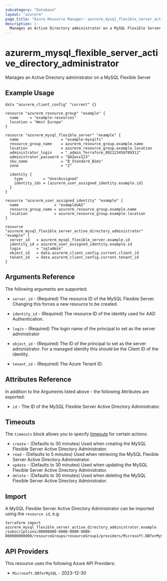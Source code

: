 ```yaml
---
subcategory: "Database"
layout: "azurerm"
page_title: "Azure Resource Manager: azurerm_mysql_flexible_server_active_directory_administrator"
description: |-
  Manages an Active Directory administrator on a MySQL Flexible Server
---
```


# azurerm_mysql_flexible_server_active_directory_administrator

Manages an Active Directory administrator on a MySQL Flexible Server

## Example Usage

```hcl
data "azurerm_client_config" "current" {}

resource "azurerm_resource_group" "example" {
  name     = "example-resources"
  location = "West Europe"
}

resource "azurerm_mysql_flexible_server" "example" {
  name                   = "example-mysqlfs"
  resource_group_name    = azurerm_resource_group.example.name
  location               = azurerm_resource_group.example.location
  administrator_login    = "_admin_Terraform_892123456789312"
  administrator_password = "QAZwsx123"
  sku_name               = "B_Standard_B1ms"
  zone                   = "2"

  identity {
    type         = "UserAssigned"
    identity_ids = [azurerm_user_assigned_identity.example.id]
  }
}

resource "azurerm_user_assigned_identity" "example" {
  name                = "exampleUAI"
  resource_group_name = azurerm_resource_group.example.name
  location            = azurerm_resource_group.example.location
}

resource "azurerm_mysql_flexible_server_active_directory_administrator" "example" {
  server_id   = azurerm_mysql_flexible_server.example.id
  identity_id = azurerm_user_assigned_identity.example.id
  login       = "sqladmin"
  object_id   = data.azurerm_client_config.current.client_id
  tenant_id   = data.azurerm_client_config.current.tenant_id
}
```

## Arguments Reference

The following arguments are supported:

* `server_id` - (Required) The resource ID of the MySQL Flexible Server. Changing this forces a new resource to be created.

* `identity_id` - (Required) The resource ID of the identity used for AAD Authentication.

* `login` - (Required) The login name of the principal to set as the server administrator

* `object_id` - (Required) The ID of the principal to set as the server administrator. For a managed identity this should be the Client ID of the identity.

* `tenant_id` - (Required) The Azure Tenant ID.

## Attributes Reference

In addition to the Arguments listed above - the following Attributes are exported:

* `id` - The ID of the MySQL Flexible Server Active Directory Administrator.

## Timeouts

The `timeouts` block allows you to specify [timeouts](https://developer.hashicorp.com/terraform/language/resources/configure#define-operation-timeouts) for certain actions:

* `create` - (Defaults to 30 minutes) Used when creating the MySQL Flexible Server Active Directory Administrator.
* `read` - (Defaults to 5 minutes) Used when retrieving the MySQL Flexible Server Active Directory Administrator.
* `update` - (Defaults to 30 minutes) Used when updating the MySQL Flexible Server Active Directory Administrator.
* `delete` - (Defaults to 30 minutes) Used when deleting the MySQL Flexible Server Active Directory Administrator.

## Import

A MySQL Flexible Server Active Directory Administrator can be imported using the `resource id`, e.g.

```shell
terraform import azurerm_mysql_flexible_server_active_directory_administrator.example /subscriptions/00000000-0000-0000-0000-000000000000/resourceGroups/resourceGroup1/providers/Microsoft.DBforMySQL/flexibleServers/server1/administrators/ActiveDirectory
```

## API Providers
<!-- This section is generated, changes will be overwritten -->
This resource uses the following Azure API Providers:

* `Microsoft.DBforMySQL` - 2023-12-30

